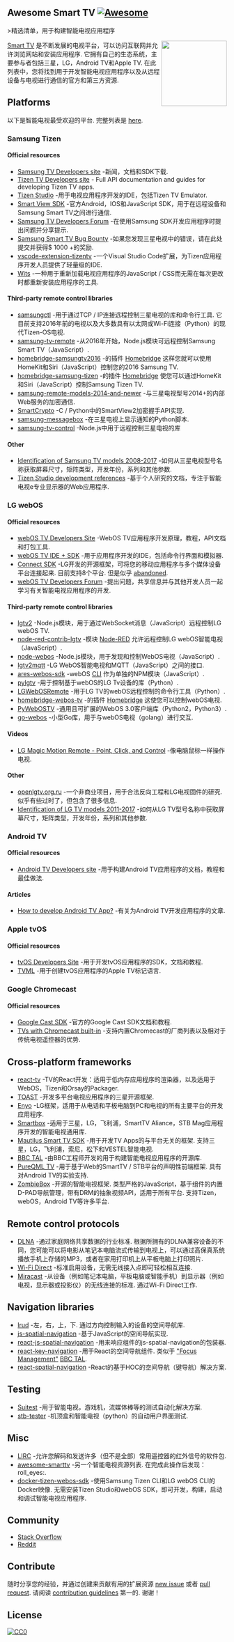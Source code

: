 <div class="github-widget" data-repo="vitalets/awesome-smart-tv"></div>

## Awesome Smart TV [![Awesome](https://cdn.rawgit.com/sindresorhus/awesome/d7305f38d29fed78fa85652e3a63e154dd8e8829/media/badge.svg)](https://github.com/sindresorhus/awesome)

&gt;精选清单，用于构建智能电视应用程序

<a href="https://raw.githubusercontent.com/vitalets/awesome-smart-tv"><img align="right" width="150" src="https://user-images.githubusercontent.com/1473072/27913047-7c3a5e60-6267-11e7-8bd1-bef2bf3cd753.png"/></a>

[Smart TV](https://en.wikipedia.org/wiki/Smart_TV) 是不断发展的电视平台，可以访问互联网并允许浏览网站和安装应用程序. 它拥有自己的生态系统，主要参与者包括三星，LG，Android TV和Apple TV. 在此列表中，您将找到用于开发智能电视应用程序以及从远程设备与电视进行通信的官方和第三方资源.


## Platforms
以下是智能电视最受欢迎的平台. 完整列表是 [here](https://en.wikipedia.org/wiki/List_of_smart_TV_platforms_and_middleware_software).

### Samsung Tizen
#### Official resources
* [Samsung TV Developers site](http://developer.samsung.com/tv) -新闻，文档和SDK下载.
* [Tizen TV Developers site](https://developer.tizen.org/tizen/tv) - Full API documentation and guides for developing Tizen TV apps.
* [Tizen Studio](https://developer.tizen.org/development/tizen-studio/download) -用于电视应用程序开发的IDE，包括Tizen TV Emulator.
* [Smart View SDK](http://developer.samsung.com/tv/develop/extension-libraries/smart-view-sdk/download/) -官方Android，IOS和JavaScript SDK，用于在远程设备和Samsung Smart TV之间进行通信.
* [Samsung TV Developers Forum](http://developer.samsung.com/forum/?topCtgy=06) -在使用Samsung SDK开发应用程序时提出问题并分享提示.
* [Samsung Smart TV Bug Bounty](https://samsungtvbounty.com) -如果您发现三星电视中的错误，请在此处提交并获得$ 1000 +的奖励.
* [vscode-extension-tizentv](https://marketplace.visualstudio.com/items?itemName=tizensdk.tizentv) -一个Visual Studio Code扩展，为Tizen应用程序开发人员提供了轻量级的IDE.
* [Wits](https://github.com/Samsung/Wits) -一种用于重新加载电视应用程序的JavaScript / CSS而无需在每次更改时都重新安装应用程序的工具.

#### Third-party remote control libraries
* [samsungctl](https://github.com/Ape/samsungctl)  -用于通过TCP / IP连接远程控制三星电视的库和命令行工具. 它目前支持2016年前的电视以及大多数具有以太网或Wi-Fi连接（Python）的现代Tizen-OS电视.
* [samsung-tv-remote](https://github.com/Badisi/samsung-tv-remote) -从2016年开始，Node.js模块可远程控制Samsung Smart TV（JavaScript）.
* [homebridge-samsungtv2016](https://github.com/kyleaa/homebridge-samsungtv2016) -的插件 [Homebridge](https://github.com/nfarina/homebridge) 这样您就可以使用HomeKit和Siri（JavaScript）控制您的2016 Samsung TV.
* [homebridge-samsung-tizen](https://github.com/tavicu/homebridge-samsung-tizen) -的插件 [Homebridge](https://github.com/nfarina/homebridge) 使您可以通过HomeKit和Siri（JavaScript）控制Samsung Tizen TV.
* [samsung-remote-models-2014-and-newer](https://github.com/tdudek/samsung-remote-models-2014-and-newer) -与三星电视型号2014+的内部Web服务的加密通信.
* [SmartCrypto](https://github.com/sectroyer/SmartCrypto) -C / Python中的SmartView2加密握手API实现.
* [samsung-messagebox](https://github.com/shantanugoel/samsung-messagebox) -在三星电视上显示通知的Python脚本.
* [samsung-tv-control](https://github.com/Toxblh/samsung-tv-control) -Node.js中用于远程控制三星电视的库

#### Other
* [Identification of Samsung TV models 2008-2017](http://en.tab-tv.com/?page_id=7123) -如何从三星电视型号名称获取屏幕尺寸，矩阵类型，开发年份，系列和其他参数.
* [Tizen Studio development references](https://github.com/claromes/tizenstudio) -基于个人研究的文档，专注于智能电视e专业显示器的Web应用程序.

### LG webOS
#### Official resources
* [webOS TV Developers Site](http://webostv.developer.lge.com) -WebOS TV应用程序开发原理，教程，API文档和打包工具.
* [webOS TV IDE + SDK](http://webostv.developer.lge.com/sdk/download/download-sdk/) -用于应用程序开发的IDE，包括命令行界面和模拟器.
* [Connect SDK](http://www.svlconnectsdk.com/)  -LG开发的开源框架，可将您的移动应用程序与多个媒体设备平台连接起来. 目前支持8个平台. 但是似乎 [abandoned](https://github.com/ConnectSDK/Connect-SDK-Android/issues/364).
* [webOS TV Developers Forum](http://developer.lge.com/community/forums/RetrieveForumList.dev?prodTypeCode=TV) -提出问题，共享信息并与其他开发人员一起学习有关智能电视应用程序的开发.

#### Third-party remote control libraries
* [lgtv2](https://github.com/hobbyquaker/lgtv2) -Node.js模块，用于通过WebSocket消息（JavaScript）远程控制LG webOS TV.
* [node-red-contrib-lgtv](https://github.com/hobbyquaker/node-red-contrib-lgtv) -模块 [Node-RED](https://nodered.org) 允许远程控制LG webOS智能电视（JavaScript）.
* [node-webos](https://github.com/WeeJeWel/node-webos) -Node.js模块，用于发现和控制WebOS电视（JavaScript）.
* [lgtv2mqtt](https://github.com/hobbyquaker/lgtv2mqtt) -LG WebOS智能电视和MQTT（JavaScript）之间的接口.
* [ares-webos-sdk](https://github.com/stevenvong/ares-webos-sdk) -webOS [CLI](http://webostv.developer.lge.com/sdk/using-webos-tv-cli/) 作为单独的NPM模块（JavaScript）.
* [pylgtv](https://github.com/TheRealLink/pylgtv) -用于控制基于webOS的LG Tv设备的库（Python）.
* [LGWebOSRemote](https://github.com/klattimer/LGWebOSRemote) -用于LG TV的webOS远程控制的命令行工具（Python）.
* [homebridge-webos-tv](https://github.com/merdok/homebridge-webos-tv) -的插件 [Homebridge](https://github.com/nfarina/homebridge) 这使您可以控制webOS电视.
* [PyWebOSTV](https://github.com/supersaiyanmode/PyWebOSTV) -通用且可扩展的WebOS 3.0客户端库（Python2，Python3）.
* [go-webos](https://github.com/vitalets/awesome-smart-tv/blob/master/github.com/kaperys/go-webos) -小型Go库，用于与webOS电视（golang）进行交互.

#### Videos
* [LG Magic Motion Remote - Point, Click, and Control](https://youtu.be/yxu0G7jM_us) -像电脑鼠标一样操作电视.

#### Other
* [openlgtv.org.ru](http://openlgtv.org.ru)  -一个非商业项目，用于合法反向工程和LG电视固件的研究. 似乎有些过时了，但包含了很多信息.
* [Identification of LG TV models 2011-2017](http://en.tab-tv.com/?page_id=7111) -如何从LG TV型号名称中获取屏幕尺寸，矩阵类型，开发年份，系列和其他参数.

### Android TV
#### Official resources
* [Android TV Developers site](https://developer.android.com/training/tv/start/start.html) -用于构建Android TV应用程序的文档，教程和最佳做法.

#### Articles
* [How to develop Android TV App?](https://medium.com/@halilozel1903/how-to-develop-android-tv-app-5e251f3aa56b) -有关为Android TV开发应用程序的文章.

### Apple tvOS
#### Official resources
* [tvOS Developers Site](https://developer.apple.com/tvos/) -用于开发tvOS应用程序的SDK，文档和教程.
* [TVML](https://developer.apple.com/documentation/tvml) -用于创建tvOS应用程序的Apple TV标记语言.

### Google Chromecast
#### Official resources
* [Google Cast SDK](https://developers.google.com/cast/) -官方的Google Cast SDK文档和教程.
* [TVs with Chromecast built-in](https://www.google.com/chromecast/built-in/tv/) -支持内置Chromecast的厂商列表以及相对于传统电视遥控器的优势.

## Cross-platform frameworks
* [react-tv](https://github.com/raphamorim/react-tv) -TV的React开发：适用于低内存应用程序的渲染器，以及适用于WebOS，Tizen和Orsay的Packager.
* [TOAST](http://developer.samsung.com/tv/develop/extension-libraries/toast/) -开发多平台电视应用程序的三星开源框架.
* [Enyo](http://enyojs.com) -LG框架，适用于从电话和平板电脑到PC和电视的所有主要平台的开发应用程序.
* [Smartbox](https://github.com/immosmart/smartbox) -适用于三星，LG，飞利浦，SmartTV Aliance，STB Mag应用程序开发的智能电视通用库.
* [Mautilus Smart TV SDK](https://github.com/mautilus/sdk)  -用于开发TV Apps的与平台无关的框架. 支持三星，LG，飞利浦，索尼，松下和VESTEL智能电视.
* [BBC TAL](https://bbc.github.io/tal/) -由BBC工程师开发的用于构建智能电视应用程序的开源库.
* [PureQML TV](https://github.com/pureqml/qmlcore-tv)  -用于基于Web的SmartTV / STB平台的声明性前端框架. 具有对Android TV的实验支持.
* [ZombieBox](https://github.com/interfaced/zombiebox)  -开源的智能电视框架. 类型严格的JavaScript，基于组件的内置D-PAD导航管理，带有DRM的抽象视频API，适用于所有平台. 支持Tizen，webOS，Android TV等许多平台. 

## Remote control protocols
* [DLNA](https://en.wikipedia.org/wiki/Digital_Living_Network_Alliance)  -通过家庭网络共享数据的行业标准. 根据所拥有的DLNA兼容设备的不同，您可能可以将电影从笔记本电脑流式传输到电视上，可以通过高保真系统播放手机上存储的MP3，或者在家用打印机上从平板电脑上打印照片.
* [Wi-Fi Direct](https://en.wikipedia.org/wiki/Wi-Fi_Direct) -标准启用设备，无需无线接入点即可轻松相互连接.
* [Miracast](https://en.wikipedia.org/wiki/Miracast)  -从设备（例如笔记本电脑，平板电脑或智能手机）到显示器（例如电视，显示器或投影仪）的无线连接的标准. 通过Wi-Fi Direct工作.

## Navigation libraries
* [lrud](https://github.com/stuart-williams/lrud)  -左，右，上，下. 通过方向控制输入的设备的空间导航库.
* [js-spatial-navigation](https://github.com/luke-chang/js-spatial-navigation) -基于JavaScript的空间导航实现.
* [react-js-spatial-navigation](https://github.com/dead/react-js-spatial-navigation) -用来响应组件的js-spatial-navigation的包装器.
* [react-key-navigation](https://github.com/dead/react-key-navigation)  -用于React的空间导航组件. 类似于 ["Focus Management"](http://bbc.github.io/tal/widgets/focus-management.html)  [BBC TAL](https://bbc.github.io/tal/).
* [react-spatial-navigation](https://github.com/NoriginMedia/react-spatial-navigation) -React的基于HOC的空间导航（键导航）解决方案.

## Testing
* [Suitest](https://suite.st) -用于智能电视，游戏机，流媒体棒等的测试自动化解决方案.
* [stb-tester](https://github.com/stb-tester/stb-tester) -机顶盒和智能电视（python）的自动用户界面测试.

## Misc
* [LIRC](http://lirc.org) -允许您解码和发送许多（但不是全部）常用遥控器的红外信号的软件包.
* [awesome-smarttv](https://github.com/linuxenko/awesome-smarttv)  -另一个智能电视资源列表. 在完成此操作后发现：roll_eyes:.
* [docker-tizen-webos-sdk](https://github.com/vitalets/docker-tizen-webos-sdk)  -使用Samsung Tizen CLI和LG webOS CLI的Docker映像. 无需安装Tizen Studio和webOS SDK，即可开发，构建，启动和调试智能电视应用程序.

## Community
* [Stack Overflow](http://stackoverflow.com/questions/tagged/smart-tv)
* [Reddit](https://www.reddit.com/r/smarttv)

## Contribute
随时分享您的经验，并通过创建来贡献有用的扩展资源 [new issue](https://github.com/vitalets/awesome-smart-tv/issues) 或者 [pull request](https://github.com/vitalets/awesome-smart-tv/pulls).
请阅读 [contribution guidelines](https://github.com/vitalets/awesome-smart-tv/blob/master/CONTRIBUTING.md) 第一的. 谢谢！

## License
[![CC0](http://mirrors.creativecommons.org/presskit/buttons/88x31/svg/cc-zero.svg)](https://creativecommons.org/publicdomain/zero/1.0/)
